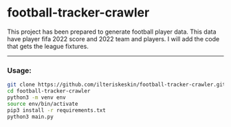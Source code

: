 # football-tracker-crawler

This project has been prepared to generate football player data. This data have player fifa 2022 score and 2022 team and players. I will add the code that gets the league fixtures.

---

### Usage:

```Bash
git clone https://github.com/ilteriskeskin/football-tracker-crawler.git
cd football-tracker-crawler
python3 -m venv env
source env/bin/activate
pip3 install -r requirements.txt
python3 main.py
```